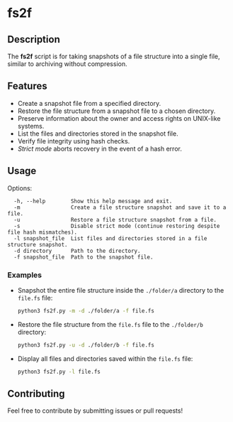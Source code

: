 # fs2f

## Description
The **fs2f** script is for taking snapshots of a file structure into a single file, similar to archiving without compression.

## Features
  - Create a snapshot file from a specified directory.
  - Restore the file structure from a snapshot file to a chosen directory.
  - Preserve information about the owner and access rights on UNIX-like systems.
  - List the files and directories stored in the snapshot file.
  - Verify file integrity using hash checks.
  - *Strict mode* aborts recovery in the event of a hash error.

## Usage
Options:
```
  -h, --help        Show this help message and exit.
  -m                Create a file structure snapshot and save it to a file.
  -u                Restore a file structure snapshot from a file.
  -s                Disable strict mode (continue restoring despite file hash mismatches).
  -l snapshot_file  List files and directories stored in a file structure snapshot.
  -d directory      Path to the directory.
  -f snapshot_file  Path to the snapshot file.
```

### Examples
- Snapshot the entire file structure inside the `./folder/a` directory to the `file.fs` file:
  ```sh
  python3 fs2f.py -m -d ./folder/a -f file.fs
  ```
- Restore the file structure from the `file.fs` file to the `./folder/b` directory:
  ```sh
  python3 fs2f.py -u -d ./folder/b -f file.fs
  ```

- Display all files and directories saved within the `file.fs` file:
  ```sh
  python3 fs2f.py -l file.fs
  ```

## Contributing

Feel free to contribute by submitting issues or pull requests!
